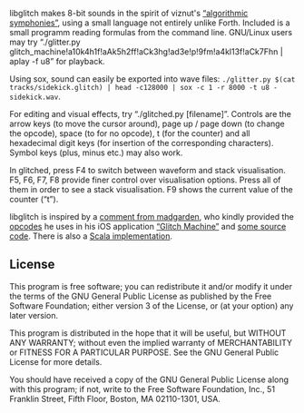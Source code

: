 libglitch makes 8-bit sounds in the spirit of viznut's [“algorithmic symphonies”][1], using a small language not entirely unlike Forth. Included is a small programm reading formulas from the command line. GNU/Linux users may try “./glitter.py glitch_machine!a10k4h1f!aAk5h2ff!aCk3hg!ad3e!p!9fm!a4kl13f!aCk7Fhn | aplay -f u8” for playback.

Using sox, sound can easily be exported into wave files: `./glitter.py $(cat tracks/sidekick.glitch) | head -c128000 | sox -c 1 -r 8000 -t u8 - sidekick.wav`.

For editing and visual effects, try “./glitched.py [filename]”. Controls are the arrow keys (to move the cursor around), page up / page down (to change the opcode), space (to for no opcode), t (for the counter) and all hexadecimal digit keys (for insertion of the corresponding characters). Symbol keys (plus, minus etc.) may also work.

In glitched, press F4 to switch between waveform and stack visualisation. F5, F6, F7, F8 provide finer control over visualisation options. Press all of them in order to see a stack visualisation. F9 shows the current value of the counter (“t”).

libglitch is inspired by a [comment from madgarden][2], who kindly provided the [opcodes][3] he uses in his iOS application [“Glitch Machine”][4] and [some source code][5]. There is also a [Scala implementation][6].

[1]: http://countercomplex.blogspot.com/2011/10/algorithmic-symphonies-from-one-line-of.html

[2]: http://countercomplex.blogspot.com/2011/10/some-deep-analysis-of-one-line-music.html?showComment=1320185523164#c8205241663616732766

[3]: http://paste.ubuntu.com/733764/

[4]: http://madgarden.net/apps/glitch-machine/

[5]: http://paste.ubuntu.com/733829/

[6]: https://github.com/Lymia/ScalaGlitch

License
-------

This program is free software; you can redistribute it and/or modify
it under the terms of the GNU General Public License as published by
the Free Software Foundation; either version 3 of the License, or
(at your option) any later version.

This program is distributed in the hope that it will be useful,
but WITHOUT ANY WARRANTY; without even the implied warranty of
MERCHANTABILITY or FITNESS FOR A PARTICULAR PURPOSE.  See the
GNU General Public License for more details.
       
You should have received a copy of the GNU General Public License
along with this program; if not, write to the Free Software
Foundation, Inc., 51 Franklin Street, Fifth Floor, Boston,
MA 02110-1301, USA.
